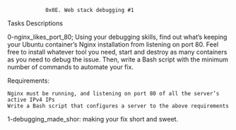                 0x0E. Web stack debugging #1





Tasks                                        Descriptions

0-nginx_likes_port_80;				Using your debugging skills, find out what’s keeping your Ubuntu container’s Nginx installation from listening on port 80. Feel free to install whatever tool you need, start and destroy as many containers as you need to debug the issue. Then, write a Bash script with the minimum number of commands to automate your fix.

Requirements:

    Nginx must be running, and listening on port 80 of all the server’s active IPv4 IPs
    Write a Bash script that configures a server to the above requirements


1-debugging_made_shor:				 making your fix short and sweet.
